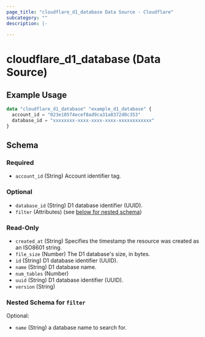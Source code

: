```yaml
---
page_title: "cloudflare_d1_database Data Source - Cloudflare"
subcategory: ""
description: |-
  
---
```


# cloudflare_d1_database (Data Source)



## Example Usage

```terraform
data "cloudflare_d1_database" "example_d1_database" {
  account_id = "023e105f4ecef8ad9ca31a8372d0c353"
  database_id = "xxxxxxxx-xxxx-xxxx-xxxx-xxxxxxxxxxxx"
}
```

<!-- schema generated by tfplugindocs -->
## Schema

### Required

- `account_id` (String) Account identifier tag.

### Optional

- `database_id` (String) D1 database identifier (UUID).
- `filter` (Attributes) (see [below for nested schema](#nestedatt--filter))

### Read-Only

- `created_at` (String) Specifies the timestamp the resource was created as an ISO8601 string.
- `file_size` (Number) The D1 database's size, in bytes.
- `id` (String) D1 database identifier (UUID).
- `name` (String) D1 database name.
- `num_tables` (Number)
- `uuid` (String) D1 database identifier (UUID).
- `version` (String)

<a id="nestedatt--filter"></a>
### Nested Schema for `filter`

Optional:

- `name` (String) a database name to search for.


